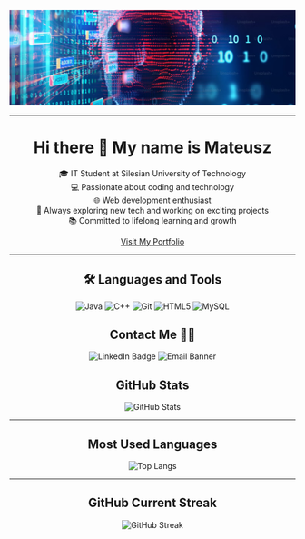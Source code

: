![MatSarwa's GitHub Banner](https://github.com/MatSarwa/MatSarwa/raw/main/banner.png)

---

<div align="center">
  <h1>Hi there 👋 My name is Mateusz</h1>
  <p>
    🎓 IT Student at Silesian University of Technology<br>
    💻 Passionate about coding and technology<br>
    🌐 Web development enthusiast<br>
    🚀 Always exploring new tech and working on exciting projects<br>
    📚 Committed to lifelong learning and growth
  </p>
  <p>

 <a href="https://matsarwa.github.io" style="text-decoration: underline;">Visit My Portfolio</a>





  </p>
</div>


---

<div align="center">
  <h2>🛠️ Languages and Tools</h2>
  <p align="center">
    <img alt="Java" src="https://img.shields.io/badge/Java-007396?style=flat-square&logo=java&logoColor=white">
    <img alt="C++" src="https://img.shields.io/badge/C++-00599C?style=flat-square&logo=c%2B%2B&logoColor=white">
    <img alt="Git" src="https://img.shields.io/badge/Git-F05032?style=flat-square&logo=git&logoColor=white">
    <img alt="HTML5" src="https://img.shields.io/badge/HTML5-E34F26?style=flat-square&logo=html5&logoColor=white">
    <img alt="MySQL" src="https://img.shields.io/badge/MySQL-4479A1?style=flat-square&logo=mysql&logoColor=white">
  </p>
</div>

<div align="center">
    <h2>Contact Me 📧📱</h2>
    <a href="https://www.linkedin.com/in/mateuszsarwa/" style="text-decoration: none;">
        <img src="https://img.shields.io/badge/LinkedIn-Connect-blue?style=for-the-badge&logo=linkedin" alt="LinkedIn Badge" />
    </a>
    <a href="mailto:sarwamateusz@proton.me" style="text-decoration: none;">
        <img src="https://img.shields.io/badge/Email-Contact%20Me-blue?style=for-the-badge" alt="Email Banner" />
    </a>
</div>









<div align="center">
  <h2>GitHub Stats</h2>
  <p align="center">
    <img alt="GitHub Stats" src="https://github-readme-stats.vercel.app/api?username=MatSarwa&show_icons=true&theme=radical">
  </p>
</div>

---

<div align="center">
  <h2>Most Used Languages</h2>
  <p align="center">
    <img alt="Top Langs" src="https://github-readme-stats.vercel.app/api/top-langs/?username=MatSarwa&layout=compact">
  </p>
</div>

---

<div align="center">
  <h2>GitHub Current Streak</h2>
  <p align="center">
    <img alt="GitHub Streak" src="https://github-readme-streak-stats.herokuapp.com/?user=MatSarwa&theme=dark">
  </p>
</div>
